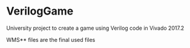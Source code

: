 # VerilogGame
University project to create a game using Verilog code in Vivado 2017.2

WMS** files are the final used files
